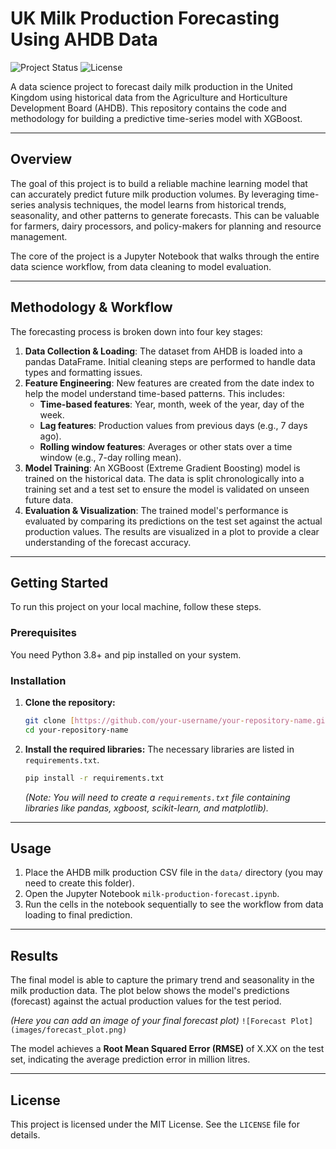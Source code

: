 # UK Milk Production Forecasting Using AHDB Data

![Project Status](https://img.shields.io/badge/status-in_progress-yellow)
![License](https://img.shields.io/badge/license-MIT-blue)

A data science project to forecast daily milk production in the United Kingdom using historical data from the Agriculture and Horticulture Development Board (AHDB). This repository contains the code and methodology for building a predictive time-series model with XGBoost.



---

## Overview

The goal of this project is to build a reliable machine learning model that can accurately predict future milk production volumes. By leveraging time-series analysis techniques, the model learns from historical trends, seasonality, and other patterns to generate forecasts. This can be valuable for farmers, dairy processors, and policy-makers for planning and resource management.

The core of the project is a Jupyter Notebook that walks through the entire data science workflow, from data cleaning to model evaluation.

---

## Methodology & Workflow

The forecasting process is broken down into four key stages:

1.  **Data Collection & Loading**: The dataset from AHDB is loaded into a pandas DataFrame. Initial cleaning steps are performed to handle data types and formatting issues.
2.  **Feature Engineering**: New features are created from the date index to help the model understand time-based patterns. This includes:
    * **Time-based features**: Year, month, week of the year, day of the week.
    * **Lag features**: Production values from previous days (e.g., 7 days ago).
    * **Rolling window features**: Averages or other stats over a time window (e.g., 7-day rolling mean).
3.  **Model Training**: An XGBoost (Extreme Gradient Boosting) model is trained on the historical data. The data is split chronologically into a training set and a test set to ensure the model is validated on unseen future data.
4.  **Evaluation & Visualization**: The trained model's performance is evaluated by comparing its predictions on the test set against the actual production values. The results are visualized in a plot to provide a clear understanding of the forecast accuracy.

---

## Getting Started

To run this project on your local machine, follow these steps.

### Prerequisites

You need Python 3.8+ and pip installed on your system.

### Installation

1.  **Clone the repository:**
    ```bash
    git clone [https://github.com/your-username/your-repository-name.git](https://github.com/your-username/your-repository-name.git)
    cd your-repository-name
    ```

2.  **Install the required libraries:**
    The necessary libraries are listed in `requirements.txt`.
    ```bash
    pip install -r requirements.txt
    ```
    *(Note: You will need to create a `requirements.txt` file containing libraries like pandas, xgboost, scikit-learn, and matplotlib).*

---

## Usage

1.  Place the AHDB milk production CSV file in the `data/` directory (you may need to create this folder).
2.  Open the Jupyter Notebook `milk-production-forecast.ipynb`.
3.  Run the cells in the notebook sequentially to see the workflow from data loading to final prediction.

---

## Results

The final model is able to capture the primary trend and seasonality in the milk production data. The plot below shows the model's predictions (forecast) against the actual production values for the test period.

*(Here you can add an image of your final forecast plot)*
`![Forecast Plot](images/forecast_plot.png)`

The model achieves a **Root Mean Squared Error (RMSE)** of X.XX on the test set, indicating the average prediction error in million litres.

---

## License

This project is licensed under the MIT License. See the `LICENSE` file for details.
